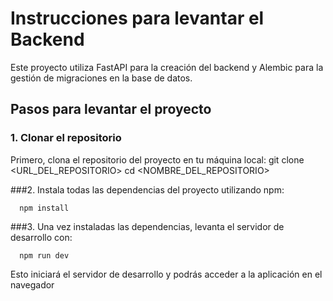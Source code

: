 # Instrucciones para levantar el Backend

Este proyecto utiliza FastAPI para la creación del backend y Alembic para la gestión de migraciones en la base de datos.

## Pasos para levantar el proyecto

### 1. Clonar el repositorio

Primero, clona el repositorio del proyecto en tu máquina local:
git clone <URL_DEL_REPOSITORIO>
cd <NOMBRE_DEL_REPOSITORIO>

###2. Instala todas las dependencias del proyecto utilizando npm: 

      npm install

###3. Una vez instaladas las dependencias, levanta el servidor de desarrollo con:

      npm run dev

Esto iniciará el servidor de desarrollo y podrás acceder a la aplicación en el navegador
